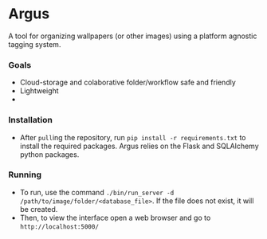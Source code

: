 # Argus
A tool for organizing wallpapers (or other images)  using a platform agnostic tagging system.

### Goals
  - Cloud-storage and colaborative folder/workflow safe and friendly
  - Lightweight
  - 
  
### Installation
  - After `pull`ing the repository, run `pip install -r requirements.txt` to install the required packages. Argus relies on the Flask and SQLAlchemy python packages. 

### Running
  - To run, use the command `./bin/run_server -d /path/to/image/folder/<database_file>`. If the file does not exist, it will be created. 
  - Then, to view the interface open a web browser and go to `http://localhost:5000/`
